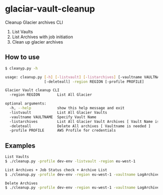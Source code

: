 # glaciar-vault-cleanup

Cleanup Glacier archives CLI

1. List Vaults
2. List Archives with job initiation
3. Clean up glacier archives

## How to use
```bash
$ cleanyp.py -h 

usage: cleanup.py [-h] [-listvault] [-listarchives] [-vaultname VAULTNAME]
                  [-deleteall] -region REGION [-profile PROFILE]

Glacier Vault cleanup CLI
  -region REGION        List All Glacier

optional arguments:
  -h, --help            show this help message and exit
  -listvault            List All Glacier Vaults
  -vaultname VAULTNAME  Specify Vault Name 
  -listarchives         List All Glacier Vault Archives [ Vault Name is needed ]
  -deleteall            Delete All archives [ Vaultname is needed ]
  -profile PROFILE      AWS Profile for credentials

```
## Examples
```bash
List Vaults
$ ./cleanup.py -profile dev-env -listvault -region eu-west-1

List Archives + Job Status check + Archive List
$ ./cleanup.py -profile dev-env -region eu-west-1 -vaultname LogArchives -listarchives 

Delete Archives
$ ./cleanup.py -profile dev-env -region eu-west-1 -vaultname LogArchives -deleteall 

```